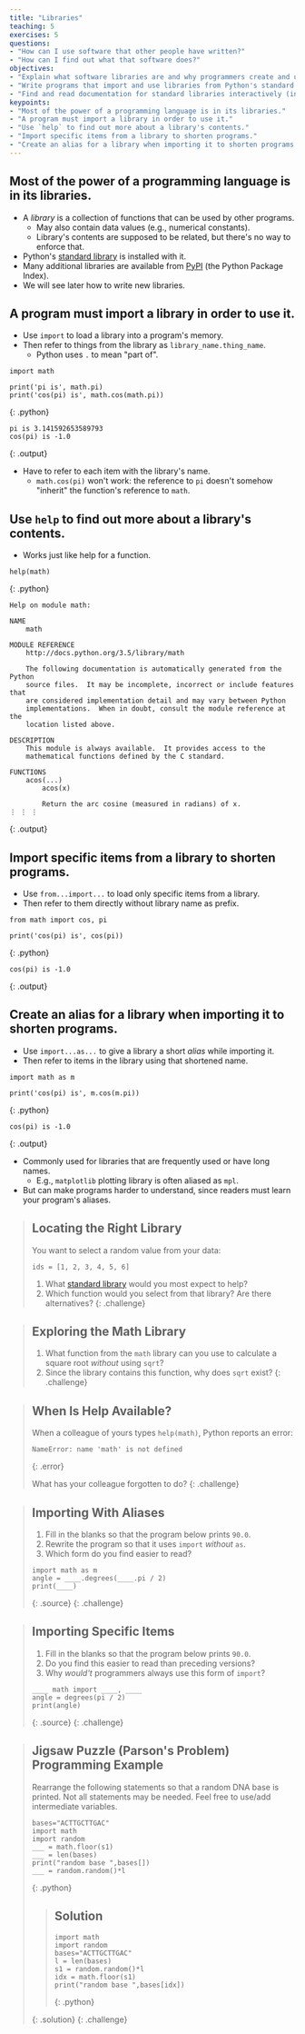 ```yaml
---
title: "Libraries"
teaching: 5
exercises: 5
questions:
- "How can I use software that other people have written?"
- "How can I find out what that software does?"
objectives:
- "Explain what software libraries are and why programmers create and use them."
- "Write programs that import and use libraries from Python's standard library."
- "Find and read documentation for standard libraries interactively (in the interpreter) and online."
keypoints:
- "Most of the power of a programming language is in its libraries."
- "A program must import a library in order to use it."
- "Use `help` to find out more about a library's contents."
- "Import specific items from a library to shorten programs."
- "Create an alias for a library when importing it to shorten programs."
---
```

## Most of the power of a programming language is in its libraries.

*   A *library* is a collection of functions that can be used by other programs.
    *   May also contain data values (e.g., numerical constants).
    *   Library's contents are supposed to be related, but there's no way to enforce that.
*   Python's [standard library][stdlib] is installed with it.
*   Many additional libraries are available from [PyPI][pypi] (the Python Package Index).
*   We will see later how to write new libraries.

## A program must import a library in order to use it.

*   Use `import` to load a library into a program's memory.
*   Then refer to things from the library as `library_name.thing_name`.
    *   Python uses `.` to mean "part of".

~~~
import math

print('pi is', math.pi)
print('cos(pi) is', math.cos(math.pi))
~~~
{: .python}
~~~
pi is 3.141592653589793
cos(pi) is -1.0
~~~
{: .output}

*   Have to refer to each item with the library's name.
    *   `math.cos(pi)` won't work: the reference to `pi`
        doesn't somehow "inherit" the function's reference to `math`.

## Use `help` to find out more about a library's contents.

*   Works just like help for a function.

~~~
help(math)
~~~
{: .python}
~~~
Help on module math:

NAME
    math

MODULE REFERENCE
    http://docs.python.org/3.5/library/math

    The following documentation is automatically generated from the Python
    source files.  It may be incomplete, incorrect or include features that
    are considered implementation detail and may vary between Python
    implementations.  When in doubt, consult the module reference at the
    location listed above.

DESCRIPTION
    This module is always available.  It provides access to the
    mathematical functions defined by the C standard.

FUNCTIONS
    acos(...)
        acos(x)

        Return the arc cosine (measured in radians) of x.
⋮ ⋮ ⋮
~~~
{: .output}

## Import specific items from a library to shorten programs.

*   Use `from...import...` to load only specific items from a library.
*   Then refer to them directly without library name as prefix.

~~~
from math import cos, pi

print('cos(pi) is', cos(pi))
~~~
{: .python}
~~~
cos(pi) is -1.0
~~~
{: .output}

## Create an alias for a library when importing it to shorten programs.

*   Use `import...as...` to give a library a short *alias* while importing it.
*   Then refer to items in the library using that shortened name.

~~~
import math as m

print('cos(pi) is', m.cos(m.pi))
~~~
{: .python}
~~~
cos(pi) is -1.0
~~~
{: .output}

*   Commonly used for libraries that are frequently used or have long names.
    *   E.g., `matplotlib` plotting library is often aliased as `mpl`.
*   But can make programs harder to understand,
    since readers must learn your program's aliases.

> ## Locating the Right Library
>
> You want to select a random value from your data:
> ~~~
> ids = [1, 2, 3, 4, 5, 6]
> ~~~
>
> 1. What [standard library][stdlib]
>    would you most expect to help?
> 2. Which function would you select from that library? Are there alternatives?
{: .challenge}

> ## Exploring the Math Library
>
> 1. What function from the `math` library can you use to calculate a square root
>    *without* using `sqrt`?
> 2. Since the library contains this function, why does `sqrt` exist?
{: .challenge}

> ## When Is Help Available?
>
> When a colleague of yours types `help(math)`,
> Python reports an error:
>
> ~~~
> NameError: name 'math' is not defined
> ~~~
> {: .error}
>
> What has your colleague forgotten to do?
{: .challenge}

> ## Importing With Aliases
>
> 1. Fill in the blanks so that the program below prints `90.0`.
> 2. Rewrite the program so that it uses `import` *without* `as`.
> 3. Which form do you find easier to read?
>
> ~~~
> import math as m
> angle = ____.degrees(____.pi / 2)
> print(____)
> ~~~
> {: .source}
{: .challenge}

> ## Importing Specific Items
>
> 1. Fill in the blanks so that the program below prints `90.0`.
> 2. Do you find this easier to read than preceding versions?
> 3. Why *would't* programmers always use this form of `import`?
>
> ~~~
> ____ math import ____, ____
> angle = degrees(pi / 2)
> print(angle)
> ~~~
> {: .source}
{: .challenge}

> ## Jigsaw Puzzle (Parson's Problem) Programming Example
>
> Rearrange the following statements so that a random
> DNA base is printed.  Not all statements may be needed.  Feel free to use/add
> intermediate variables.
>
> ~~~
> bases="ACTTGCTTGAC"
> import math
> import random
> ___ = math.floor(s1)
> ___ = len(bases)
> print("random base ",bases[])
> ___ = random.random()*l
> ~~~
> {: .python}
>
> > ## Solution
> >
> > ~~~
> > import math
> > import random
> > bases="ACTTGCTTGAC"
> > l = len(bases)
> > s1 = random.random()*l
> > idx = math.floor(s1)
> > print("random base ",bases[idx])
> > ~~~
> > {: .python}
> >
> {: .solution}
{: .challenge}

[pypi]: https://pypi.python.org/pypi/
[stdlib]: https://docs.python.org/3/library/
